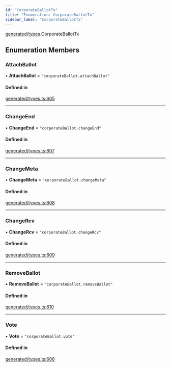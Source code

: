```yaml
---
id: "CorporateBallotTx"
title: "Enumeration: CorporateBallotTx"
sidebar_label: "CorporateBallotTx"
---
```


[generated/types](../../../../modules/Generated/Types/Types.md).CorporateBallotTx

## Enumeration Members

### AttachBallot

• **AttachBallot** = ``"corporateBallot.attachBallot"``

#### Defined in

[generated/types.ts:605](https://github.com/PolymeshAssociation/polymesh-sdk/blob/c53723bab/src/generated/types.ts#L605)

___

### ChangeEnd

• **ChangeEnd** = ``"corporateBallot.changeEnd"``

#### Defined in

[generated/types.ts:607](https://github.com/PolymeshAssociation/polymesh-sdk/blob/c53723bab/src/generated/types.ts#L607)

___

### ChangeMeta

• **ChangeMeta** = ``"corporateBallot.changeMeta"``

#### Defined in

[generated/types.ts:608](https://github.com/PolymeshAssociation/polymesh-sdk/blob/c53723bab/src/generated/types.ts#L608)

___

### ChangeRcv

• **ChangeRcv** = ``"corporateBallot.changeRcv"``

#### Defined in

[generated/types.ts:609](https://github.com/PolymeshAssociation/polymesh-sdk/blob/c53723bab/src/generated/types.ts#L609)

___

### RemoveBallot

• **RemoveBallot** = ``"corporateBallot.removeBallot"``

#### Defined in

[generated/types.ts:610](https://github.com/PolymeshAssociation/polymesh-sdk/blob/c53723bab/src/generated/types.ts#L610)

___

### Vote

• **Vote** = ``"corporateBallot.vote"``

#### Defined in

[generated/types.ts:606](https://github.com/PolymeshAssociation/polymesh-sdk/blob/c53723bab/src/generated/types.ts#L606)
